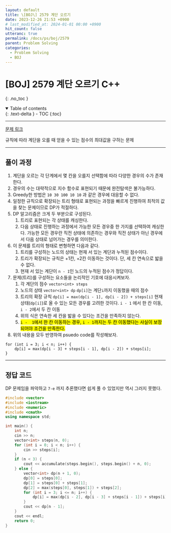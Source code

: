 ```yaml
---
layout: default
title: \[BOJ\] 2579 계단 오르기
date: 2023-12-26 21:53 +0900
# last_modified_at: 2024-01-01 00:00 +0900
hit_count: false
utteranc: true
permalink: /docs/ps/boj/2579
parent: Problem Solving
categories:
  - Problem Solving
  - BOJ
---
```


# \[BOJ\] 2579 계단 오르기 C++
{: .no_toc }
<details open markdown="block">
  <summary>
    Table of contents
  </summary>
  {: .text-delta }
- TOC
{:toc}
</details>

<hr>

[문제 링크](https://www.acmicpc.net/problem/2579)

규칙에 따라 계단을 오를 때 얻을 수 있는 점수의 최대값을 구하는 문제

<hr>

## 풀이 과정

1. 계단을 오르는 각 단계에서 몇 칸을 오를지 선택함에 따라 다양한 경우의 수가 존재한다.
2. 경우의 수는 대략적으로 지수 함수로 표현되기 때문에 완전탐색은 불가능하다.
3. Greedy한 방법은 `10 30 100 10 10` 과 같은 경우에 대응할 수 없다.
4. 일정한 규칙으로 확장되는 트리 형태로 표현되는 과정을 빠르게 진행하여 최적의 값을 찾는 문제이므로 DP가 적절하다.
5. DP 알고리즘은 크게 두 부분으로 구성된다.
    1. 트리로 표현되는 각 상태를 캐싱한다.
    2. 다음 상태로 진행하는 과정에서 가능한 모든 경우중 한 가지를 선택하여 캐싱한다. 가능한 모든 경우란 직전 상태에 의존하는 경우와 직전 상태가 아닌 경우에서 다음 상태로 넘어가는 경우를 의미한다.
6. 이 문제를 트리의 형태로 변형하면 다음과 같다.
    1. 트리를 구성하는 노드의 상태는 현재 서 있는 계단과 누적된 점수이다.
    2. 트리가 확장되는 규칙은 +1칸, +2칸 이동하는 것이다. 단, 세 칸 연속으로 밟을 수 없다.
    3. 현재 서 있는 계단이 `n - 1`인 노드의 누적된 점수가 정답이다.
7. 문제(트리)를 구성하는 요소들을 논리적인 기호에 대응시켜보자.
    1. 각 계단의 점수 `vector<int> steps`
    2. 노드의 상태 `vector<int> dp` `dp[i]`는 계단`i`까지 이동했을 때의 점수
    3. 트리의 확장 규칙 `dp[i] = max(dp[i - 1], dp[i - 2]) + steps[i]` 
        현재 상태(`dp[i]`)로 올 수 있는 모든 경우를 고려한 것이다. 
        `i - 1` 에서 한 칸 이동, `i - 2`에서 두 칸 이동
    4. 위의 식은 연속한 세 칸을 밟을 수 있다는 조건을 만족하지 않는다.
    5. <mark>`i -  1`에서 한 칸 이동하는 경우, `i - 1`까지는 두 칸 이동했다는 사실이 보장되어야 조건을 만족한다.</mark>
6. 위의 내용을 모두 반영하여 psuedo code를 작성해보자.

```
for (int i = 3; i < n; i++) {
    dp[i] = max(dp[i - 3] + steps[i - 1], dp[i - 2]) + steps[i];
}
```

<hr>

## 정답 코드

DP 문제임을 파악하고 `7-e` 까지 추론했다면 쉽게 풀 수 있었지만 역시 그러지 못했다.

```cpp
#include <vector>
#include <iostream>
#include <numeric>
#include <cmath>
using namespace std;

int main() {
    int n;
    cin >> n;
    vector<int> steps(n, 0);
    for (int i = 0; i < n; i++) {
        cin >> steps[i];
    }
    if (n < 3) {
        cout << accumulate(steps.begin(), steps.begin() + n, 0);
    } else {
        vector<int> dp(n + 1, 0);
        dp[0] = steps[0];
        dp[1] = steps[0] + steps[1];
        dp[2] = max(steps[0], steps[1]) + steps[2];
        for (int i = 3; i <= n; i++) {
            dp[i] = max(dp[i - 2], dp[i - 3] + steps[i - 1]) + steps[i];
        }
        cout << dp[n - 1];
    }
    cout << endl;
    return 0;
}
```
